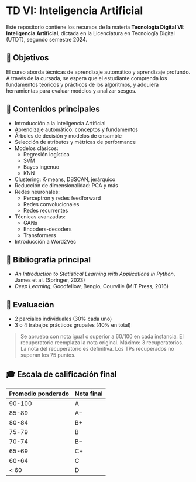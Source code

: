 # TD VI: Inteligencia Artificial

Este repositorio contiene los recursos de la materia **Tecnología Digital VI: Inteligencia Artificial**, dictada en la Licenciatura en Tecnología Digital (UTDT), segundo semestre 2024.

## 🎯 Objetivos

El curso aborda técnicas de aprendizaje automático y aprendizaje profundo. A través de la cursada, se espera que el estudiante comprenda los fundamentos teóricos y prácticos de los algoritmos, y adquiera herramientas para evaluar modelos y analizar sesgos.

## 🧠 Contenidos principales

- Introducción a la Inteligencia Artificial
- Aprendizaje automático: conceptos y fundamentos
- Árboles de decisión y modelos de ensamble
- Selección de atributos y métricas de performance
- Modelos clásicos:
  - Regresión logística
  - SVM
  - Bayes ingenuo
  - KNN
- Clustering: K-means, DBSCAN, jerárquico
- Reducción de dimensionalidad: PCA y más
- Redes neuronales:
  - Perceptrón y redes feedforward
  - Redes convolucionales
  - Redes recurrentes
- Técnicas avanzadas:
  - GANs
  - Encoders-decoders
  - Transformers
- Introducción a Word2Vec

## 📘 Bibliografía principal

- *An Introduction to Statistical Learning with Applications in Python*, James et al. (Springer, 2023)
- *Deep Learning*, Goodfellow, Bengio, Courville (MIT Press, 2016)

## 📝 Evaluación

- 2 parciales individuales (30% cada uno)
- 3 o 4 trabajos prácticos grupales (40% en total)

> Se aprueba con nota igual o superior a 60/100 en cada instancia. El recuperatorio reemplaza la nota original. Máximo: 3 recuperatorios. La nota del recuperatorio es definitiva. Los TPs recuperados no superan los 75 puntos.

## 🎓 Escala de calificación final

| Promedio ponderado | Nota final |
|---------------------|------------|
| 90-100              | A          |
| 85-89               | A−         |
| 80-84               | B+         |
| 75-79               | B          |
| 70-74               | B−         |
| 65-69               | C+         |
| 60-64               | C          |
| < 60                | D          |
